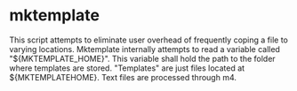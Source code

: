 # mktemplate
This script attempts to eliminate user overhead of frequently coping a file to varying locations.
Mktemplate internally attempts to read a variable called "${MKTEMPLATE_HOME}".
This variable shall hold the path to the folder where templates are stored.
"Templates" are just files located at ${MKTEMPLATEHOME}.
Text files are processed through m4.
